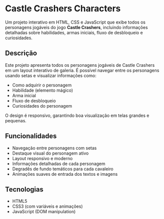 # Castle Crashers Characters

Um projeto interativo em HTML, CSS e JavaScript que exibe todos os personagens jogáveis do jogo **Castle Crashers**, incluindo informações detalhadas sobre habilidades, armas iniciais, fluxo de desbloqueio e curiosidades.


## Descrição

Este projeto apresenta todos os personagens jogáveis de Castle Crashers em um layout interativo de galeria. É possível navegar entre os personagens usando setas e visualizar informações como:
- Como adquirir o personagem
- Habilidade (elemento mágico)
- Arma inicial
- Fluxo de desbloqueio
- Curiosidades do personagem

O design é responsivo, garantindo boa visualização em telas grandes e pequenas.

## Funcionalidades

- Navegação entre personagens com setas
- Destaque visual do personagem ativo
- Layout responsivo e moderno
- Informações detalhadas de cada personagem
- Degradês de fundo temáticos para cada cavaleiro
- Animações suaves de entrada dos textos e imagens

## Tecnologias

- HTML5
- CSS3 (com variáveis e animações)
- JavaScript (DOM manipulation)
